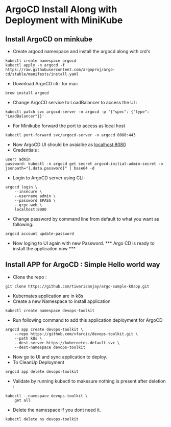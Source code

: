 # ArgoCD Install Along with Deployment with MiniKube
## Install ArgoCD on minkube 
- Create argocd namespace and install the argocd along with crd's 
```
kubectl create namespace argocd
kubectl apply -n argocd -f https://raw.githubusercontent.com/argoproj/argo-cd/stable/manifests/install.yaml
```
- Download ArgoCD cli : for mac
```
brew install argocd
```
- Change ArgoCD service to LoadBalancer to access the UI :
```
kubectl patch svc argocd-server -n argocd -p '{"spec": {"type": "LoadBalancer"}}'
```
- For Minikube forward the port to access as local host
```
kubectl port-forward svc/argocd-server -n argocd 8080:443
```
- Now ArgoCD UI should be avaialbe as [localhost:8080](localhost:8080)
- Credentials :
```
user: admin
password: kubectl -n argocd get secret argocd-initial-admin-secret -o jsonpath="{.data.password}" | base64 -d
```
- Login to ArgoCD server using CLI:
```
argocd login \
    --insecure \
    --username admin \
    --password $PASS \
    --grpc-web \
    localhost:8080 
```
- Change password by command line from default to what you want  as following: 
```
argocd account update-password
```
- Now loging to UI again with new Password. 
*** Argo CD is ready to install the applicaiton now ***

## Install APP for ArgoCD : Simple Hello world way 
- Clone the repo :
```
git clone https://github.com/tiwarisanjay/argo-sample-k8app.git
```
- Kubernates application are in k8s 
- Create a new Namespace to install application 
```
kubectl create namespace devops-toolkit
````
- Run following command to add this application deployment for ArgoCD 
```
argocd app create devops-toolkit \
    --repo https://github.com/vfarcic/devops-toolkit.git \
    --path k8s \
    --dest-server https://kubernetes.default.svc \
    --dest-namespace devops-toolkit
```
- Now go to UI and sync application to deploy. 
- To CleanUp Deployment 
```
argocd app delete devops-toolkit
```
- Validate by running kubectl to makesure nothing is present after deletion :
```
kubectl --namespace devops-toolkit \
    get all
```
- Delete the namespace if you dont need it. 
```
kubectl delete ns devops-toolkit 
```
